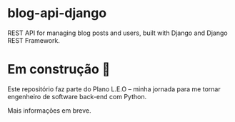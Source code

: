 # blog-api-django
REST API for managing blog posts and users, built with Django and Django REST Framework.

# Em construção 🚧

Este repositório faz parte do Plano L.E.O – minha jornada para me tornar engenheiro de software back-end com Python.

Mais informações em breve.
